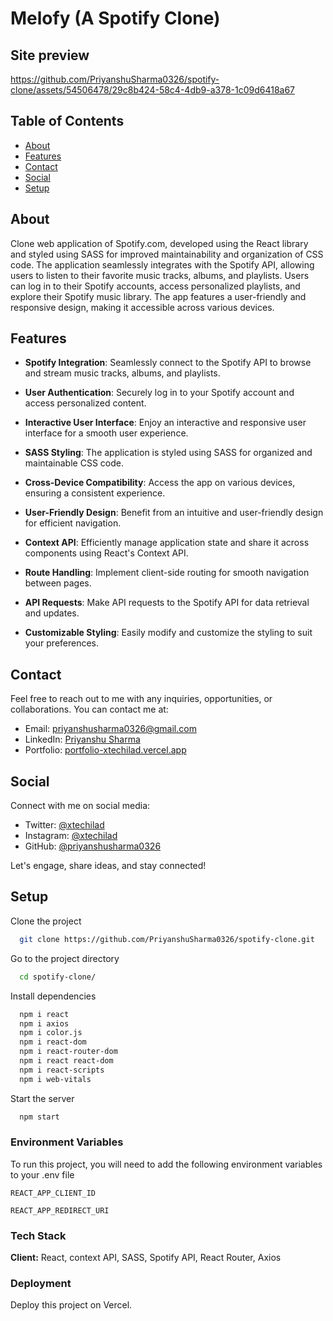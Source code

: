 
# Melofy (A Spotify Clone)

## Site preview
https://github.com/PriyanshuSharma0326/spotify-clone/assets/54506478/29c8b424-58c4-4db9-a378-1c09d6418a67

## Table of Contents

- [About](#about)
- [Features](#features)
- [Contact](#contact)
- [Social](#social)
- [Setup](#setup)

## About

Clone web application of Spotify.com, developed using the React library and styled using SASS for improved maintainability and organization of CSS code. The application seamlessly integrates with the Spotify API, allowing users to listen to their favorite music tracks, albums, and playlists. Users can log in to their Spotify accounts, access personalized playlists, and explore their Spotify music library. The app features a user-friendly and responsive design, making it accessible across various devices.

## Features

- **Spotify Integration**: Seamlessly connect to the Spotify API to browse and stream music tracks, albums, and playlists.

- **User Authentication**: Securely log in to your Spotify account and access personalized content.

- **Interactive User Interface**: Enjoy an interactive and responsive user interface for a smooth user experience.

- **SASS Styling**: The application is styled using SASS for organized and maintainable CSS code.

- **Cross-Device Compatibility**: Access the app on various devices, ensuring a consistent experience.

- **User-Friendly Design**: Benefit from an intuitive and user-friendly design for efficient navigation.

- **Context API**: Efficiently manage application state and share it across components using React's Context API.

- **Route Handling**: Implement client-side routing for smooth navigation between pages.

- **API Requests**: Make API requests to the Spotify API for data retrieval and updates.

- **Customizable Styling**: Easily modify and customize the styling to suit your preferences.

## Contact

Feel free to reach out to me with any inquiries, opportunities, or collaborations. You can contact me at:

- Email: [priyanshusharma0326@gmail.com](mailto:priyanshusharma0326@gmail.com)
- LinkedIn: [Priyanshu Sharma](https://www.linkedin.com/in/priyanshusharma0326)
- Portfolio: [portfolio-xtechilad.vercel.app](https://portfolio-xtechilad.vercel.app/)

## Social

Connect with me on social media:

- Twitter: [@xtechilad](https://twitter.com/xtechilad)
- Instagram: [@xtechilad](https://www.instagram.com/xtechilad)
- GitHub: [@priyanshusharma0326](https://github.com/priyanshusharma0326)

Let's engage, share ideas, and stay connected!

## Setup

Clone the project

```bash
  git clone https://github.com/PriyanshuSharma0326/spotify-clone.git
```

Go to the project directory

```bash
  cd spotify-clone/
```

Install dependencies

```bash
  npm i react
  npm i axios
  npm i color.js
  npm i react-dom
  npm i react-router-dom
  npm i react react-dom
  npm i react-scripts
  npm i web-vitals
```

Start the server

```bash
  npm start
```
### Environment Variables

To run this project, you will need to add the following environment variables to your .env file

`REACT_APP_CLIENT_ID`

`REACT_APP_REDIRECT_URI`


### Tech Stack

**Client:** React, context API, SASS, Spotify API, React Router, Axios


### Deployment

Deploy this project on Vercel.

